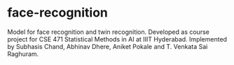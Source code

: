 # face-recognition
Model for face recognition and twin recognition. Developed as course project for CSE 471 Statistical Methods in AI at IIIT Hyderabad.
Implemented by Subhasis Chand, Abhinav Dhere, Aniket Pokale and T. Venkata Sai Raghuram.
